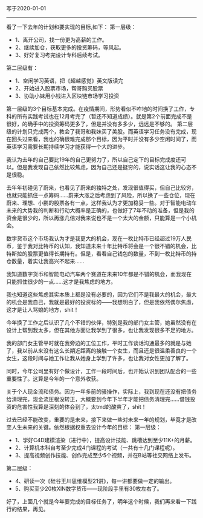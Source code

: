 写于2020-01-01

-----
看了一下去年的计划和要实现的目标,如下：
第一层级：
* 1、离开公司，找一份更为高薪的工作。
* 2、继续加仓，获取更多的投资筹码，等风起。
* 3、好好复习考完设计专科后续考试。
 
第二层级有：
* 1、空闲学习英语，把《超越感觉》英文版读完
* 2、开始进入股票市场，帮哥购买股票
* 3、协助小妹用小钱进入区块链市场学习投资

第一层级的3个目标基本完成。在疫情期间，形势看似不咋地的时间换了工作，专科的所有实践考试也在12月考完了（暂还不知道成绩）。就是第2个前面完成不是很好，的确手中的投资筹码更多了，但是并没有多多少，远远是不够的。
第二层级的计划只完成两个，教会了我哥和我妹买了美股。而英语学习任务没有完成，现在回头过来看，我也的确很难完成那个目标，因为平时并没有多少空闲时间了，而英语学习需要长期持续学习才能获得一个大的进步。

我认为去年的自己要比19年的自己更努力了，所以自己定下的目标完成度还可以。但是我发现自己依然比较焦虑，因为自己还是挺穷的，说实话这让我的心态不是很稳。

去年年初碰见了蔚来，也看见了蔚来的独特之处，发现很值得买，但自己比较穷，也就只能抓住一点筹码……蔚来大涨之后考虑到了风险，所以换了一些仓位，现在蔚来、理想、小鹏的股票各有一点，这样我认为才更加稳妥一些。对于智能电动车未来的大势我的判断和行动大概率是正确的，也做好了7年不动的准备，但是我的资金是很少的，所以再涨几倍对我来说也不是一个太大的金额，只能算是一个小机会。

数字货币这个市场我认为才是我更大的机会，现在一枚比特币已经超过19万人民币，鉴于我对比特币的认知，我知道未来十年比特币将会是一个很不错的机会，比特斯拉的股票更值得长期持有。但是，看看自己钱包的数量，不到一枚比特币的持仓数量，着实让我高兴不起来……

我知道数字货币和智能电动汽车两个赛道在未来10年都是不错的机会，而我现在只能抓住很少的一点……这才是我焦虑的地方。

我也知道这些焦虑其实本质上都是没有必要的，因为它们不是我最大的机会，最大的机会是我自己，我就是最好的投资标的——我想明白了，但是我依然偶尔焦虑，这才是让人骂娘的地方，shit！

今年换了工作之后认识了几个不错的伙伴，特别是我的部门女主管，她虽然没有在设计上帮到我太多，但在其他方面让我学到了很多，也让我发现很多不足的地方。

我的部门女主管平时就在我旁边的工位工作，平时工作谈话沟通最多的就是与她了，我以前从来没有这么长期近距离的接触一个女生，而且还是很温柔善良的一个女生，这段时间与她工作让我从她身上学到了许多，也让我对女性更加了解了。

同时，今年公司里有好个做设计，工作一段时间后，也开始认识到团队配合的一些重要性了。这算是今年的一个意外收获。

关于个人现金流和债务。因为一年多前的骚操作，实际上，我到现在还没有把债务给清理完，现金流压根没转正，大概要到今年下半年才能把债务清理完……借钱投资的危害性我算是深刻的体会到了，太tmd的酸爽了，shit！


过去已经不能改变，重要的是未来，接下来做一些对未来一年的规划，毕竟才是改变人生未来的关键。依然根据权重去设计今年的目标：
第一层级：
* 1、学好C4D建模渲染（进行中），提高设计技能、跳槽达到至少11K+的月薪。
* 2、计算机本科自考至少完成4门课程的考试（一共有十几门课程呢）。
* 3、提高视频创作技能、创作完成至少5个视频，并在B站等社交网络上发布。

第二层级：
* 4、研读一次《硅谷王川思维模型21讲》，每一讲都要做一定的输出。 
* 5、购买至少20枚XIN数字货币——现阶段手里有30枚左右了。

好了，上面几个就是今年要完成的目标任务了，明年这个时候，我们再来看一下践行的结果，再见。 
